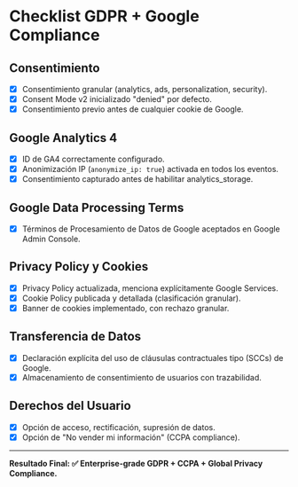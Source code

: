 # Checklist GDPR + Google Compliance

## Consentimiento
- [x] Consentimiento granular (analytics, ads, personalization, security).
- [x] Consent Mode v2 inicializado "denied" por defecto.
- [x] Consentimiento previo antes de cualquier cookie de Google.

## Google Analytics 4
- [x] ID de GA4 correctamente configurado.
- [x] Anonimización IP (`anonymize_ip: true`) activada en todos los eventos.
- [x] Consentimiento capturado antes de habilitar analytics_storage.

## Google Data Processing Terms
- [x] Términos de Procesamiento de Datos de Google aceptados en Google Admin Console.

## Privacy Policy y Cookies
- [x] Privacy Policy actualizada, menciona explícitamente Google Services.
- [x] Cookie Policy publicada y detallada (clasificación granular).
- [x] Banner de cookies implementado, con rechazo granular.

## Transferencia de Datos
- [x] Declaración explícita del uso de cláusulas contractuales tipo (SCCs) de Google.
- [x] Almacenamiento de consentimiento de usuarios con trazabilidad.

## Derechos del Usuario
- [x] Opción de acceso, rectificación, supresión de datos.
- [x] Opción de "No vender mi información" (CCPA compliance).

---
**Resultado Final: ✅ Enterprise-grade GDPR + CCPA + Global Privacy Compliance.**
